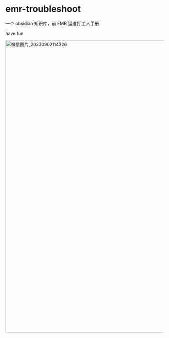 # emr-troubleshoot
一个 obsidian 知识库，前 EMR 运维打工人手册

have fun

<img width="927" alt="微信图片_20230902114326" src="https://github.com/drunbility/emr-troubleshoot/assets/15872450/6c2be222-caa6-495f-9d19-073791d750fa">
